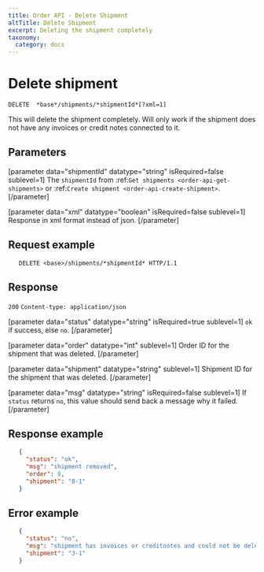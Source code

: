 ```yaml
---
title: Order API - Delete Shipment
altTitle: Delete Shipment
excerpt: Deleting the shipment completely
taxonomy:
  category: docs
---
```


# Delete shipment

```text
DELETE  *base*/shipments/*shipmentId*[?xml=1]
```

This will delete the shipment completely. Will only work if the shipment does not have any invoices or credit notes connected to it.

## Parameters

[parameter data="shipmentId" datatype="string" isRequired=false sublevel=1]
The ``shipmentId`` from :ref:`Get shipments <order-api-get-shipments>` or :ref:`Create shipment <order-api-create-shipment>`.
[/parameter]

[parameter data="xml" datatype="boolean" isRequired=false sublevel=1]
Response in xml format instead of json.
[/parameter]

## Request example

```http
   DELETE <base>/shipments/*shipmentId* HTTP/1.1
```

## Response

`200` `Content-type: application/json`

[parameter data="status" datatype="string" isRequired=true sublevel=1]
``ok`` if success, else ``no``.
[/parameter]

[parameter data="order" datatype="int" sublevel=1]
Order ID for the shipment that was deleted.
[/parameter]

[parameter data="shipment" datatype="string" sublevel=1]
Shipment ID for the shipment that was deleted.
[/parameter]

[parameter data="msg" datatype="string" isRequired=false sublevel=1]
If ``status`` returns ``no``, this value should send back a message why it failed.
[/parameter]

## Response example

```json
   {
     "status": "ok",
     "msg": "shipment removed",
     "order": 8,
     "shipment": "8-1"
   }
```

## Error example

```json
   {
     "status": "no",
     "msg": "shipment has invoices or creditnotes and could not be deleted.",
     "shipment": "3-1"
   }
```
